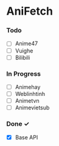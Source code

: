 # AniFetch
### Todo

- [ ] Anime47 
- [ ] Vuighe 
- [ ] Bilibili 

### In Progress

- [ ] Animehay 
- [ ] Weblinhtinh
- [ ] Animetvn
- [ ] Animevietsub  

### Done ✓

- [x] Base API  
